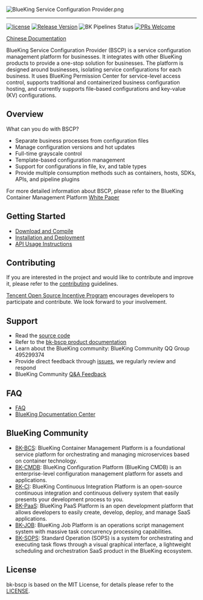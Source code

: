![BlueKing Service Configuration Provider.png](./docs/logo/bscp_zh.png)

---

[![license](https://img.shields.io/badge/license-mit-brightgreen.svg?style=flat)](https://github.com/TencentBlueKing/bk-bscp/blob/master/LICENSE) [![Release Version](https://img.shields.io/github/v/release/TencentBlueKing/bk-bscp?sort=semver)](https://github.com/TencentBlueKing/bk-bscp/releases) ![BK Pipelines Status](https://api.bkdevops.qq.com/process/api/external/pipelines/projects/bscp/p-9ba3c5bdcc874723b0c71cc5a9e3a0cd/badge?X-DEVOPS-PROJECT-ID=bscp) [![PRs Welcome](https://img.shields.io/badge/PRs-welcome-brightgreen.svg)](https://github.com/TencentBlueKing/bk-bscp/pulls)

[Chinese Documentation](./README.md)

BlueKing Service Configuration Provider (BSCP) is a service configuration management platform for businesses. It integrates with other BlueKing products to provide a one-stop solution for businesses.
The platform is designed around businesses, isolating service configurations for each business. It uses BlueKing Permission Center for service-level access control, supports traditional and containerized business configuration hosting, and currently supports file-based configurations and key-value (KV) configurations.

## Overview

What can you do with BSCP?

- Separate business processes from configuration files
- Manage configuration versions and hot updates
- Full-time grayscale control
- Template-based configuration management
- Support for configurations in file, kv, and table types
- Provide multiple consumption methods such as containers, hosts, SDKs, APIs, and pipeline plugins

For more detailed information about BSCP, please refer to the BlueKing Container Management Platform [White Paper](https://bk.tencent.com/docs/markdown/BSCP/UserGuide/Introduction/product_introduction.md)

## Getting Started

- [Download and Compile](docs/install/source_compile.md)
- [Installation and Deployment](docs/install/deploy-guide.md)
- [API Usage Instructions](./docs/apidoc/api.md)

## Contributing

If you are interested in the project and would like to contribute and improve it, please refer to the [contributing](./CONTRIBUTING.md) guidelines.

[Tencent Open Source Incentive Program](https://opensource.tencent.com/contribution) encourages developers to participate and contribute. We look forward to your involvement.

## Support

- Read the [source code](https://github.com/TencentBlueKing/bk-bscp)
- Refer to the [bk-bscp product documentation](https://bk.tencent.com/docs/markdown/BSCP/UserGuide/Introduction/product_introduction.md)
- Learn about the BlueKing community: BlueKing Community QQ Group 495299374
- Provide direct feedback through [issues](https://github.com/TencentBlueKing/bk-bscp/issues), we regularly review and respond
- BlueKing Community [Q&A Feedback](https://bk.tencent.com/s-mart/community)

## FAQ

- [FAQ](https://bk.tencent.com/docs/markdown/ZH/BSCP/UserGuide/FAQ/faq.md)
- [BlueKing Documentation Center](https://bk.tencent.com/docs/)

## BlueKing Community

- [BK-BCS](https://github.com/TencentBlueKing/bk-bcs): BlueKing Container Management Platform is a foundational service platform for orchestrating and managing microservices based on container technology.
- [BK-CMDB](https://github.com/TencentBlueKing/bk-cmdb): BlueKing Configuration Platform (BlueKing CMDB) is an enterprise-level configuration management platform for assets and applications.
- [BK-CI](https://github.com/TencentBlueKing/bk-ci): BlueKing Continuous Integration Platform is an open-source continuous integration and continuous delivery system that easily presents your development process to you.
- [BK-PaaS](https://github.com/TencentBlueKing/bk-PaaS): BlueKing PaaS Platform is an open development platform that allows developers to easily create, develop, deploy, and manage SaaS applications.
- [BK-JOB](https://github.com/TencentBlueKing/bk-job): BlueKing Job Platform is an operations script management system with massive task concurrency processing capabilities.
- [BK-SOPS](https://github.com/TencentBlueKing/bk-sops): Standard Operation (SOPS) is a system for orchestrating and executing task flows through a visual graphical interface, a lightweight scheduling and orchestration SaaS product in the BlueKing ecosystem.

## License

bk-bscp is based on the MIT License, for details please refer to the [LICENSE](./LICENSE.txt).
